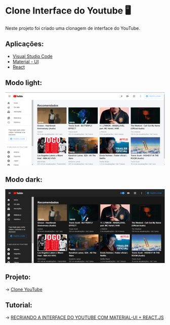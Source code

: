 # Clone Interface do Youtube 🖥

Neste projeto foi criado uma clonagem de interface do YouTube.

## Aplicações:
* [Visual Studio Code](https://code.visualstudio.com/download) 
* [Material - UI](https://material-ui.com/pt/)
* [React](https://pt-br.reactjs.org/)


## Modo light:
<img src="/print1.PNG"/>

## Modo dark:
<img src="/print2.PNG"/>


## Projeto: 
-> [Clone YouTube](https://materialuiyoutube.netlify.app/)

## Tutorial:
-> [RECRIANDO A INTERFACE DO YOUTUBE COM MATERIAL-UI + REACT.JS](https://youtu.be/u9FnmBdBl5k)
